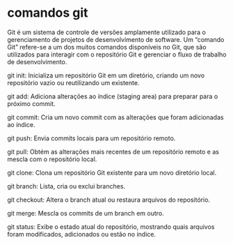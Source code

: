 # comandos git
Git é um sistema de controle de versões amplamente utilizado para o gerenciamento de projetos de desenvolvimento de software. Um “comando Git” refere-se a um dos muitos comandos disponíveis no Git, que são utilizados para interagir com o repositório Git e gerenciar o fluxo de trabalho de desenvolvimento.

git init: Inicializa um repositório Git em um diretório, criando um novo repositório vazio ou reutilizando um existente.

git add: Adiciona alterações ao índice (staging area) para preparar para o próximo commit.

git commit: Cria um novo commit com as alterações que foram adicionadas ao índice.

git push: Envia commits locais para um repositório remoto.

git pull: Obtém as alterações mais recentes de um repositório remoto e as mescla com o repositório local.

git clone: Clona um repositório Git existente para um novo diretório local.

git branch: Lista, cria ou exclui branches.

git checkout: Altera o branch atual ou restaura arquivos do repositório.

git merge: Mescla os commits de um branch em outro.

git status: Exibe o estado atual do repositório, mostrando quais arquivos foram modificados, adicionados ou estão no índice.